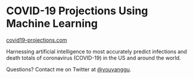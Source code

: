 # COVID-19 Projections Using Machine Learning

[covid19-projections.com](https://covid19-projections.com/)

Harnessing artificial intelligence to most accurately predict infections and death totals of coronavirus (COVID-19) in the US and around the world.

Questions? Contact me on Twitter at [@youyanggu](https://twitter.com/youyanggu).
